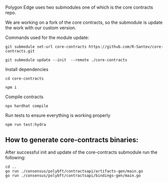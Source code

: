 Polygon Edge uses two submodules one of which is the core contracts repo.

We are working on a fork of the core contracts, so the submodule is update the work with our custom version.

Commands used for the module update:

```
git submodule set-url core-contracts https://github.com/R-Santev/core-contracts.git
```

```
git submodule update --init  --remote ./core-contracts
```

Install dependencies

```
cd core-contracts
```

```
npm i
```

Compile contracts

```
npx hardhat compile
```

Run tests to ensure everything is working properly

```
npm run test:hydra
```

## How to generate core-contracts binaries:

After successful init and update of the core-contracts submodule run the following:

```
cd ..
go run ./consensus/polybft/contractsapi/artifacts-gen/main.go
go run ./consensus/polybft/contractsapi/bindings-gen/main.go
```
